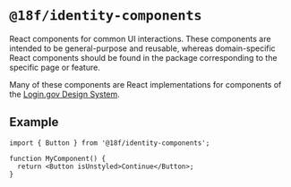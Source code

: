 # `@18f/identity-components`

React components for common UI interactions. These components are intended to be general-purpose and
reusable, whereas domain-specific React components should be found in the package corresponding to
the specific page or feature.

Many of these components are React implementations for components of the [Login.gov Design System](https://github.com/18f/identity-design-system).

## Example

```tsx
import { Button } from '@18f/identity-components';

function MyComponent() {
  return <Button isUnstyled>Continue</Button>;
}
```
